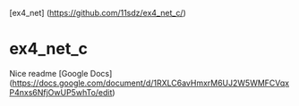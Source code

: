 
[ex4_net] (https://github.com/11sdz/ex4_net_c/)
# ex4_net_c
Nice readme
[Google Docs] (https://docs.google.com/document/d/1RXLC6avHmxrM6UJ2W5WMFCVqxP4nxs6NfjOwUP5whTo/edit)
